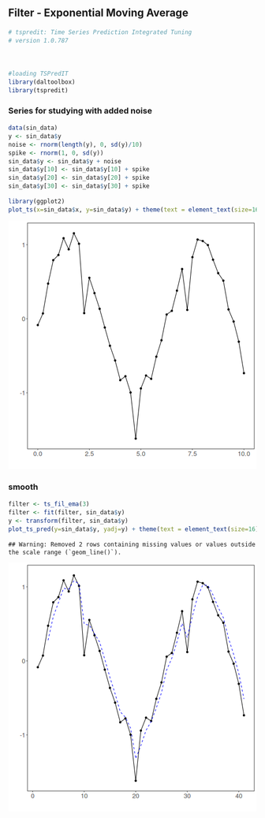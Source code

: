 ## Filter - Exponential Moving Average


``` r
# tspredit: Time Series Prediction Integrated Tuning
# version 1.0.787



#loading TSPredIT
library(daltoolbox) 
library(tspredit) 
```

### Series for studying with added noise


``` r
data(sin_data)
y <- sin_data$y
noise <- rnorm(length(y), 0, sd(y)/10)
spike <- rnorm(1, 0, sd(y))
sin_data$y <- sin_data$y + noise
sin_data$y[10] <- sin_data$y[10] + spike
sin_data$y[20] <- sin_data$y[20] + spike
sin_data$y[30] <- sin_data$y[30] + spike
```


``` r
library(ggplot2)
plot_ts(x=sin_data$x, y=sin_data$y) + theme(text = element_text(size=16))
```

![plot of chunk unnamed-chunk-3](fig/ts_fil_ema/unnamed-chunk-3-1.png)

### smooth


``` r
filter <- ts_fil_ema(3)
filter <- fit(filter, sin_data$y)
y <- transform(filter, sin_data$y)
plot_ts_pred(y=sin_data$y, yadj=y) + theme(text = element_text(size=16))
```

```
## Warning: Removed 2 rows containing missing values or values outside the scale range (`geom_line()`).
```

![plot of chunk unnamed-chunk-4](fig/ts_fil_ema/unnamed-chunk-4-1.png)

